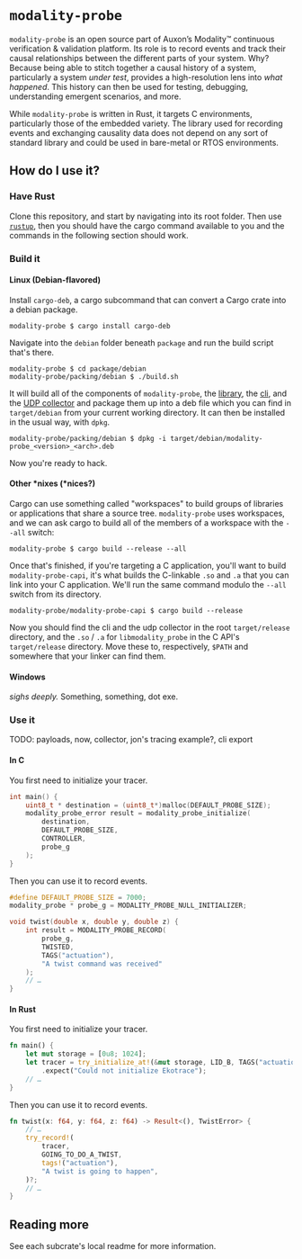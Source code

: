 # `modality-probe`

`modality-probe` is an open source part of Auxon’s Modality™
continuous verification & validation platform. Its role is to record
events and track their causal relationships between the different
parts of your system. Why? Because being able to stitch together a
causal history of a system, particularly a system _under test_,
provides a high-resolution lens into _what happened_. This history can
then be used for testing, debugging, understanding emergent scenarios,
and more.

While `modality-probe` is written in Rust, it targets C environments,
particularly those of the embedded variety. The library used for
recording events and exchanging causality data does not depend on any
sort of standard library and could be used in bare-metal or RTOS
environments.

## How do I use it?

### Have Rust

Clone this repository, and start by navigating into its root folder.
Then use [`rustup`](https://rustup.rs/), then you should have the
cargo command available to you and the commands in the following
section should work.

### Build it

#### Linux (Debian-flavored)

Install `cargo-deb`, a cargo subcommand that can convert a Cargo crate
into a debian package.

```shell
modality-probe $ cargo install cargo-deb
```

Navigate into the `debian` folder beneath `package` and run the build
script that's there.

```shell
modality-probe $ cd package/debian
modality-probe/packing/debian $ ./build.sh
```

It will build all of the components of `modality-probe`, the
[library](./modality-probe-capi/README.md), the
[cli](./modality-probe-cli/README.md), and the [UDP
collector](./collectors/modality-probe-udp-collector/README.md) and package them
up into a deb file which you can find in `target/debian` from your
current working directory. It can then be installed in the usual way,
with `dpkg`.

```shell
modality-probe/packing/debian $ dpkg -i target/debian/modality-probe_<version>_<arch>.deb
```

Now you're ready to hack.

#### Other *nixes (*nices?)

Cargo can use something called "workspaces" to build groups of
libraries or applications that share a source tree. `modality-probe`
uses workspaces, and we can ask cargo to build all of the members of a
workspace with the `--all` switch:

```shell
modality-probe $ cargo build --release --all
```

Once that's finished, if you're targeting a C application, you'll want
to build `modality-probe-capi`, it's what builds the C-linkable `.so`
and `.a` that you can link into your C application. We'll run the same
command modulo the `--all` switch from its directory.

```shell
modality-probe/modality-probe-capi $ cargo build --release
```

Now you should find the cli and the udp collector in the root
`target/release` directory, and the `.so` / `.a` for
`libmodality_probe` in the C API's `target/release` directory. Move
these to, respectively, `$PATH` and somewhere that your linker can
find them.

#### Windows

_sighs deeply._ Something, something, dot exe.

### Use it

TODO: payloads, now, collector, jon's tracing example?, cli export

#### In C

You first need to initialize your tracer.

```c
int main() {
    uint8_t * destination = (uint8_t*)malloc(DEFAULT_PROBE_SIZE);
    modality_probe_error result = modality_probe_initialize(
        destination,
        DEFAULT_PROBE_SIZE,
        CONTROLLER,
        probe_g
    );
}
```

Then you can use it to record events.

```c
#define DEFAULT_PROBE_SIZE = 7000;
modality_probe * probe_g = MODALITY_PROBE_NULL_INITIALIZER;

void twist(double x, double y, double z) {
    int result = MODALITY_PROBE_RECORD(
        probe_g,
        TWISTED,
        TAGS("actuation"),
        "A twist command was received"
    );
    // …
}
```

#### In Rust

You first need to initialize your tracer.

```rust
fn main() {
    let mut storage = [0u8; 1024];
    let tracer = try_initialize_at!(&mut storage, LID_B, TAGS("actuation"), "Twister")
        .expect("Could not initialize Ekotrace");
    // …
}
```

Then you can use it to record events.

```rust
fn twist(x: f64, y: f64, z: f64) -> Result<(), TwistError> {
    // …
    try_record!(
        tracer,
        GOING_TO_DO_A_TWIST,
        tags!("actuation"),
        "A twist is going to happen",
    )?;
    // …
}
```

## Reading more

See each subcrate's local readme for more information.
